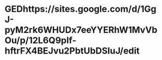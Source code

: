 # GEDhttps://sites.google.com/d/1GgJ-pyM2rk6WHUDx7eeYYERhW1MvVbOu/p/12L6Q9pIf-hftrFX4BEJvu2PbtUbDSIuJ/edit
